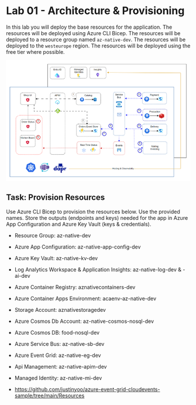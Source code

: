 # Lab 01 - Architecture & Provisioning

In this lab you will deploy the base resources for the application. The resources will be deployed using Azure CLI Bicep. The resources will be deployed to a resource group named `az-native-dev`. The resources will be deployed to the `westeurope` region. The resources will be deployed using the free tier where possible.

![architecture](_images/app.png)

## Task: Provision Resources

Use Azure CLI Bicep to provision the resources below. Use the provided names. Store the outputs (endpoints and keys) needed for the app in Azure App Configuration and Azure Key Vault (keys & credentials).

- Resource Group: az-native-dev
- Azure App Configuration: az-native-app-config-dev
- Azure Key Vault: az-native-kv-dev
- Log Analytics Workspace & Application Insights: az-native-log-dev & -ai-dev
- Azure Container Registry: aznativecontainers-dev
- Azure Container Apps Environment: acaenv-az-native-dev
- Storage Account: aznativestoragedev
- Azure Cosmos Db Account: az-native-cosmos-nosql-dev
- Azure Cosmos DB: food-nosql-dev
- Azure Service Bus: az-native-sb-dev
- Azure Event Grid: az-native-eg-dev
- Api Management: az-native-apim-dev
- Managed Identity: az-native-mi-dev

- https://github.com/justinyoo/azure-event-grid-cloudevents-sample/tree/main/Resources
